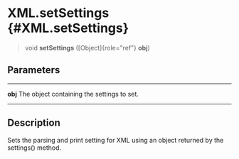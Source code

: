 XML.setSettings {#XML.setSettings}
===============

> void **setSettings** ([Object]{role="ref"} **obj**)

Parameters
----------

  --------- --------------------------------------------
  **obj**   The object containing the settings to set.
  --------- --------------------------------------------

Description
-----------

Sets the parsing and print setting for XML using an object returned by
the settings() method.
